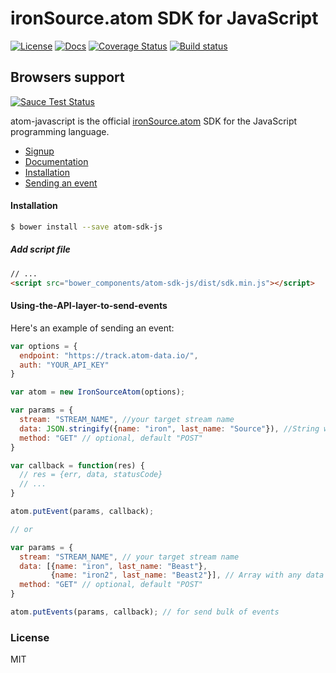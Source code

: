 # ironSource.atom SDK for JavaScript
[![License][license-image]][license-url]
[![Docs][docs-image]][docs-url]
[![Coverage Status][coveralls-image]][coveralls-url]
[![Build status][travis-image]][travis-url]
## Browsers support
[![Sauce Test Status][sauce-image]][sauce-url]


atom-javascript is the official [ironSource.atom](http://www.ironsrc.com/data-flow-management) SDK for the JavaScript programming language.

- [Signup](https://atom.ironsrc.com/#/signup)
- [Documentation](https://ironsource.github.io/atom-javascript/)
- [Installation](#Installation)
- [Sending an event](#Using-the-API-layer-to-send-events)

#### Installation
```sh
$ bower install --save atom-sdk-js
```
##### Add script file
```html
// ...
<script src="bower_components/atom-sdk-js/dist/sdk.min.js"></script>
```

#### Using-the-API-layer-to-send-events

Here's an example of sending an event:
```js
var options = {
  endpoint: "https://track.atom-data.io/",
  auth: "YOUR_API_KEY"
}

var atom = new IronSourceAtom(options);

var params = {
  stream: "STREAM_NAME", //your target stream name
  data: JSON.stringify({name: "iron", last_name: "Source"}), //String with any data and any structure.
  method: "GET" // optional, default "POST"
}

var callback = function(res) {
  // res = {err, data, statusCode}
  // ...
}

atom.putEvent(params, callback);

// or

var params = {
  stream: "STREAM_NAME", // your target stream name
  data: [{name: "iron", last_name: "Beast"},
         {name: "iron2", last_name: "Beast2"}], // Array with any data and any structure.
  method: "GET" // optional, default "POST"
}

atom.putEvents(params, callback); // for send bulk of events
```

### License
MIT

[license-image]: https://img.shields.io/badge/license-MIT-blue.svg?style=flat-square
[license-url]: LICENSE
[travis-image]: https://api.travis-ci.org/ironSource/atom-javascript.svg?branch=master
[travis-url]: https://travis-ci.org/IronSource/atom-javascript.svg?branch=master
[coveralls-image]: https://coveralls.io/repos/github/ironSource/atom-javascript/badge.svg?branch=master
[coveralls-url]: https://coveralls.io/github/ironSource/atom-javascript?branch=master
[docs-image]: https://img.shields.io/badge/docs-latest-blue.svg
[docs-url]: https://ironsource.github.io/atom-javascript/
[sauce-image]: https://saucelabs.com/browser-matrix/jacckson.svg
[sauce-url]: https://saucelabs.com/u/jacckson
